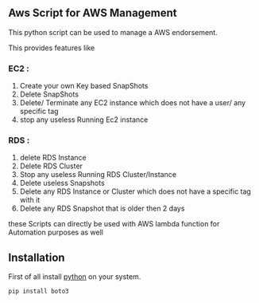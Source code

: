 ## Aws Script for AWS Management

This python script can be used to manage a AWS endorsement.

This provides features like 

### EC2 :

1. Create your own Key based SnapShots 
2. Delete SnapShots 
3. Delete/ Terminate any EC2 instance which does not have a user/ any specific tag 
4. stop any useless Running Ec2 instance

### RDS : 

1. delete RDS Instance
2. Delete RDS Cluster
3. Stop any useless Running RDS Cluster/Instance
4. Delete useless Snapshots 
5. Delete any RDS Instance or Cluster which does not have a specific tag with it 
6. Delete any RDS Snapshot that is older then 2 days 

these Scripts can directly be used with AWS lambda function for Automation purposes as well

## Installation

First of all install [python]("https://www.python.org/downloads/") on your system.
```
pip install boto3
```



